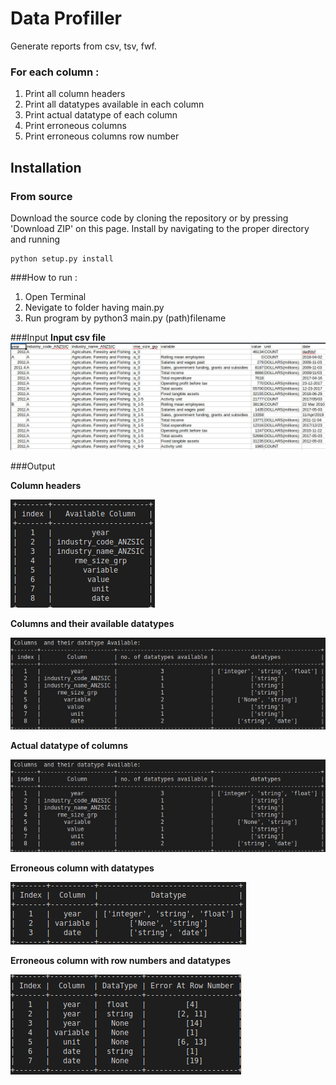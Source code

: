 # Data Profiller

Generate reports from csv, tsv, fwf.

### For each column :
1. Print all column headers
2. Print all datatypes available in each column
3. Print actual datatype of each column
4. Print erroneous columns 
5. Print erroneous columns row number



## Installation

### From source 

Download the source code by cloning the repository or by pressing 'Download ZIP' on this page. Install by navigating to the proper directory and running
~~~
python setup.py install
~~~


###How to run :
1. Open Terminal
2. Nevigate to folder having main.py
3. Run program by python3 main.py (path)filename


###Input
**Input csv file**
![](images/csv.jpg)

###Output

**Column headers**

![](images/column_headers.jpg)

**Columns and their available datatypes**

![](images/column_datatypes.jpg)

**Actual datatype of columns**

![](images/column_datatypes.jpg)

**Erroneous column with datatypes**

![](images/err_column_datatypes.jpg)

**Erroneous column with row numbers and datatypes**

![](images/err_row_no.jpg)


